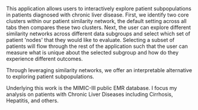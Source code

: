 This application allows users to interactively explore patient subpopulations in patients diagnosed with chronic liver disease.
First, we identify two core clusters within our patient similarity network, the default setting across all 
tabs then compares these two clusters. Next, the user can explore different similarity networks across different 
data subgroups and select which set of patient 'nodes' that they would like to evaluate.  Selecting a subset
of patients will flow through the rest of the application such that the user can measure what is unique about 
the selected subgroup and how do they experience different outcomes. 

Through leveraging similarity networks, we offer an interpretable alternative to exploring patient subpopulations. 


Underlying this work is the MIMIC-III public EMR database. I focus my analysis on patients with Chronic
Liver Diseases including Cirrhosis, Hepatitis, and others. 

